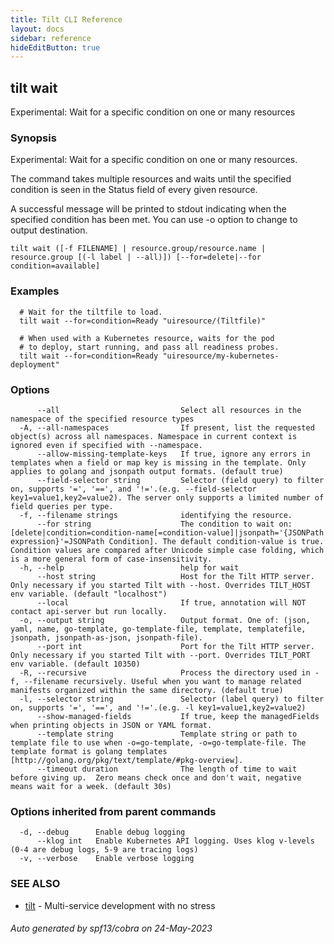 ```yaml
---
title: Tilt CLI Reference
layout: docs
sidebar: reference
hideEditButton: true
---
```

## tilt wait

Experimental: Wait for a specific condition on one or many resources

### Synopsis

Experimental: Wait for a specific condition on one or many resources.

 The command takes multiple resources and waits until the specified condition is seen in the Status field of every given resource.

 A successful message will be printed to stdout indicating when the specified condition has been met. You can use -o option to change to output destination.

```
tilt wait ([-f FILENAME] | resource.group/resource.name | resource.group [(-l label | --all)]) [--for=delete|--for condition=available]
```

### Examples

```
  # Wait for the tiltfile to load.
  tilt wait --for=condition=Ready "uiresource/(Tiltfile)"
  
  # When used with a Kubernetes resource, waits for the pod
  # to deploy, start running, and pass all readiness probes.
  tilt wait --for=condition=Ready "uiresource/my-kubernetes-deployment"
```

### Options

```
      --all                           Select all resources in the namespace of the specified resource types
  -A, --all-namespaces                If present, list the requested object(s) across all namespaces. Namespace in current context is ignored even if specified with --namespace.
      --allow-missing-template-keys   If true, ignore any errors in templates when a field or map key is missing in the template. Only applies to golang and jsonpath output formats. (default true)
      --field-selector string         Selector (field query) to filter on, supports '=', '==', and '!='.(e.g. --field-selector key1=value1,key2=value2). The server only supports a limited number of field queries per type.
  -f, --filename strings              identifying the resource.
      --for string                    The condition to wait on: [delete|condition=condition-name[=condition-value]|jsonpath='{JSONPath expression}'=JSONPath Condition]. The default condition-value is true.  Condition values are compared after Unicode simple case folding, which is a more general form of case-insensitivity.
  -h, --help                          help for wait
      --host string                   Host for the Tilt HTTP server. Only necessary if you started Tilt with --host. Overrides TILT_HOST env variable. (default "localhost")
      --local                         If true, annotation will NOT contact api-server but run locally.
  -o, --output string                 Output format. One of: (json, yaml, name, go-template, go-template-file, template, templatefile, jsonpath, jsonpath-as-json, jsonpath-file).
      --port int                      Port for the Tilt HTTP server. Only necessary if you started Tilt with --port. Overrides TILT_PORT env variable. (default 10350)
  -R, --recursive                     Process the directory used in -f, --filename recursively. Useful when you want to manage related manifests organized within the same directory. (default true)
  -l, --selector string               Selector (label query) to filter on, supports '=', '==', and '!='.(e.g. -l key1=value1,key2=value2)
      --show-managed-fields           If true, keep the managedFields when printing objects in JSON or YAML format.
      --template string               Template string or path to template file to use when -o=go-template, -o=go-template-file. The template format is golang templates [http://golang.org/pkg/text/template/#pkg-overview].
      --timeout duration              The length of time to wait before giving up.  Zero means check once and don't wait, negative means wait for a week. (default 30s)
```

### Options inherited from parent commands

```
  -d, --debug      Enable debug logging
      --klog int   Enable Kubernetes API logging. Uses klog v-levels (0-4 are debug logs, 5-9 are tracing logs)
  -v, --verbose    Enable verbose logging
```

### SEE ALSO

* [tilt](tilt.html)	 - Multi-service development with no stress

###### Auto generated by spf13/cobra on 24-May-2023
